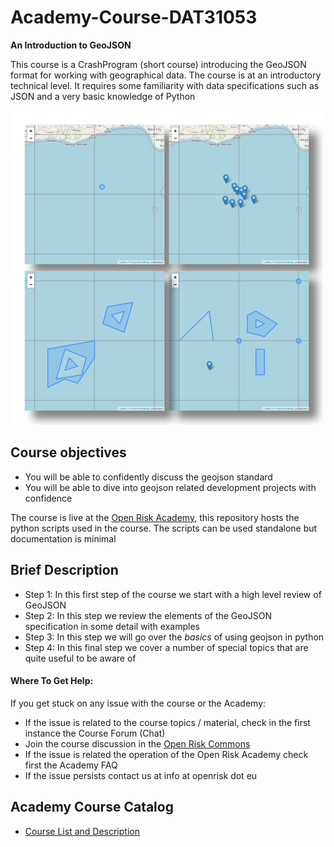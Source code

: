 # Academy-Course-DAT31053
**An Introduction to GeoJSON**

This course is a CrashProgram (short course) introducing the GeoJSON format for working with geographical data. The course is at an introductory technical level. It requires some familiarity with data specifications such as JSON and a very basic knowledge of Python

![GeoJSON Example](collective_demo.png)

## Course objectives

* You will be able to confidently discuss the geojson standard 
* You will be able to dive into geojson related development projects with confidence


The course is live at the [Open Risk Academy](https://www.openriskacademy.com/course/view.php?id=53), this repository  hosts the python scripts used in the course. The scripts can be used standalone but documentation is minimal

## Brief Description 

* Step 1: In this first step of the course we start with a high level review of GeoJSON
* Step 2: In this step we review the elements of the GeoJSON specification in some detail with examples
* Step 3: In this step we will go over the _basics_ of using geojson in python
* Step 4: In this final step we cover a number of special topics that are quite useful to be aware of

#### Where To Get Help:

If you get stuck on any issue with the course or the Academy:

- If the issue is related to the course topics / material, check in the first instance the Course Forum (Chat)
- Join the course discussion in the [Open Risk Commons](https://www.openriskcommons.org/t/intro-to-geojson/65)
- If the issue is related the operation of the Open Risk Academy check first the Academy FAQ
- If the issue persists contact us at info at openrisk dot eu

## Academy Course Catalog

* [Course List and Description](https://www.openriskmanagement.com/academy-courses/)
 

